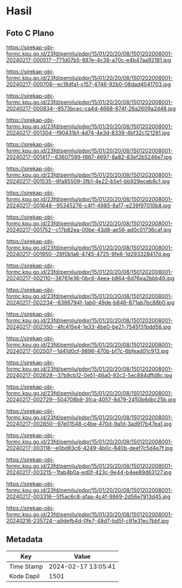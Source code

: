 # Hasil

## Foto C Plano

https://sirekap-obj-formc.kpu.go.id/23fd/pemilu/pdpr/15/01/20/20/08/1501202008001-20240217-000517--771d07b5-887e-4c38-a70c-e4b47aa92181.jpg

https://sirekap-obj-formc.kpu.go.id/23fd/pemilu/pdpr/15/01/20/20/08/1501202008001-20240217-000708--ec18dfa1-c157-4746-92b0-08dad4041703.jpg

https://sirekap-obj-formc.kpu.go.id/23fd/pemilu/pdpr/15/01/20/20/08/1501202008001-20240217-000834--8573bcec-ca4d-4668-874f-26a2609a2d48.jpg

https://sirekap-obj-formc.kpu.go.id/23fd/pemilu/pdpr/15/01/20/20/08/1501202008001-20240217-001304--f90431b1-4d74-4e3d-8339-4bf32c121291.jpg

https://sirekap-obj-formc.kpu.go.id/23fd/pemilu/pdpr/15/01/20/20/08/1501202008001-20240217-001417--63607599-f867-4697-8a82-83ef2b5246e7.jpg

https://sirekap-obj-formc.kpu.go.id/23fd/pemilu/pdpr/15/01/20/20/08/1501202008001-20240217-001535--6fa85509-3fb1-4e22-b5e1-bb929eceb8c1.jpg

https://sirekap-obj-formc.kpu.go.id/23fd/pemilu/pdpr/15/01/20/20/08/1501202008001-20240217-001648--95345276-c4f1-4985-8a17-e239f97010b8.jpg

https://sirekap-obj-formc.kpu.go.id/23fd/pemilu/pdpr/15/01/20/20/08/1501202008001-20240217-001752--c17b82ea-00be-43d8-ae56-ad0c01736caf.jpg

https://sirekap-obj-formc.kpu.go.id/23fd/pemilu/pdpr/15/01/20/20/08/1501202008001-20240217-001950--28f0b1a6-4745-4725-9fe8-1d293328417d.jpg

https://sirekap-obj-formc.kpu.go.id/23fd/pemilu/pdpr/15/01/20/20/08/1501202008001-20240217-002110--38761e36-0bc6-4eea-b864-6d76ea2bbb49.jpg

https://sirekap-obj-formc.kpu.go.id/23fd/pemilu/pdpr/15/01/20/20/08/1501202008001-20240217-002234--6386794f-1ab0-49de-b846-871ab7bc88b0.jpg

https://sirekap-obj-formc.kpu.go.id/23fd/pemilu/pdpr/15/01/20/20/08/1501202008001-20240217-002350--4fc415e4-1e33-4be0-be21-7545f31bdd58.jpg

https://sirekap-obj-formc.kpu.go.id/23fd/pemilu/pdpr/15/01/20/20/08/1501202008001-20240217-002507--1d41d0cf-9896-470b-bf7c-6bfead01c913.jpg

https://sirekap-obj-formc.kpu.go.id/23fd/pemilu/pdpr/15/01/20/20/08/1501202008001-20240217-002628--37b9cb12-0e51-46a0-92c2-5ec884dffd8c.jpg

https://sirekap-obj-formc.kpu.go.id/23fd/pemilu/pdpr/15/01/20/20/08/1501202008001-20240217-002729--504708b9-3fca-4057-8d79-2450b6dbc25b.jpg

https://sirekap-obj-formc.kpu.go.id/23fd/pemilu/pdpr/15/01/20/20/08/1501202008001-20240217-002850--97e01548-c4be-470d-9a1d-3ad917b47ea1.jpg

https://sirekap-obj-formc.kpu.go.id/23fd/pemilu/pdpr/15/01/20/20/08/1501202008001-20240217-003118--e0bd83c6-4249-4b0c-840b-deef7c5d4e7f.jpg

https://sirekap-obj-formc.kpu.go.id/23fd/pemilu/pdpr/15/01/20/20/08/1501202008001-20240217-003215--1fab4b0a-ed0f-423c-9e44-b4ee89d63127.jpg

https://sirekap-obj-formc.kpu.go.id/23fd/pemilu/pdpr/15/01/20/20/08/1501202008001-20240217-003316--5f5ac6c8-afaa-4c4f-9869-2d56e7913d45.jpg

https://sirekap-obj-formc.kpu.go.id/23fd/pemilu/pdpr/15/01/20/20/08/1501202008001-20240216-235724--a9defb4d-0fe7-48d7-bd5f-c91e31ec7bbf.jpg


## Metadata

| Key        | Value               |
| ---------- | ------------------- |
| Time Stamp | 2024-02-17 13:05:41 |
| Kode Dapil | 1501                |



